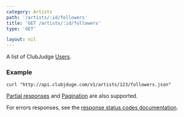 ```yaml
---
category: Artists
path: '/artists/:id/followers'
title: 'GET /artists/:id/followers'
type: 'GET'

layout: nil
---
```


A list of ClubJudge [Users](#/user-model).

### Example

```
curl "http://api.clubjduge.com/v1/artists/123/followers.json"
```

[Partial responses](#/partial-responses) and [Pagination](#/pagination) are also supported.

For errors responses, see the [response status codes documentation](#/response-status-codes).
